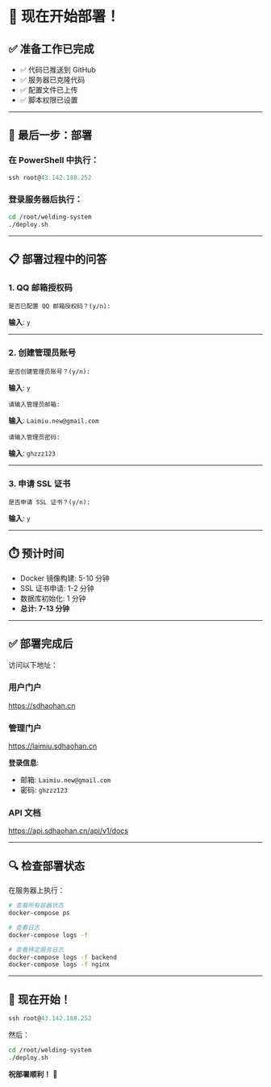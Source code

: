 # 🚀 现在开始部署！

## ✅ 准备工作已完成

- ✅ 代码已推送到 GitHub
- ✅ 服务器已克隆代码
- ✅ 配置文件已上传
- ✅ 脚本权限已设置

---

## 🎯 最后一步：部署

### 在 PowerShell 中执行：

```powershell
ssh root@43.142.188.252
```

### 登录服务器后执行：

```bash
cd /root/welding-system
./deploy.sh
```

---

## 📋 部署过程中的问答

### 1. QQ 邮箱授权码
```
是否已配置 QQ 邮箱授权码？(y/n):
```
**输入**: `y`

---

### 2. 创建管理员账号
```
是否创建管理员账号？(y/n):
```
**输入**: `y`

```
请输入管理员邮箱:
```
**输入**: `Laimiu.new@gmail.com`

```
请输入管理员密码:
```
**输入**: `ghzzz123`

---

### 3. 申请 SSL 证书
```
是否申请 SSL 证书？(y/n):
```
**输入**: `y`

---

## ⏱️ 预计时间

- Docker 镜像构建: 5-10 分钟
- SSL 证书申请: 1-2 分钟
- 数据库初始化: 1 分钟
- **总计: 7-13 分钟**

---

## ✅ 部署完成后

访问以下地址：

### 用户门户
https://sdhaohan.cn

### 管理门户
https://laimiu.sdhaohan.cn

**登录信息**:
- 邮箱: `Laimiu.new@gmail.com`
- 密码: `ghzzz123`

### API 文档
https://api.sdhaohan.cn/api/v1/docs

---

## 🔍 检查部署状态

在服务器上执行：

```bash
# 查看所有容器状态
docker-compose ps

# 查看日志
docker-compose logs -f

# 查看特定服务日志
docker-compose logs -f backend
docker-compose logs -f nginx
```

---

## 🎊 现在开始！

```powershell
ssh root@43.142.188.252
```

然后：

```bash
cd /root/welding-system
./deploy.sh
```

**祝部署顺利！** 🚀

